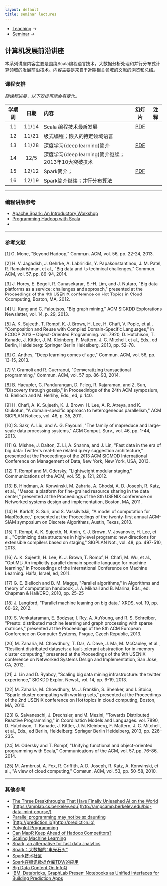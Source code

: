 ```yaml
---
layout: default
title: seminar lectures
---
```


<ul class="breadcrumb"><li><a href="/teaching/">Teaching</a> <span class="divider">&rarr;</span></li><li><a href="/teaching/Seminar/">Seminar</a> <span class="divider">&rarr;</span></li> </ul>

## 计算机发展前沿讲座

本系列讲座内容主要是围绕Scala编程语言技术，大数据分析处理和并行分布式计算领域的发展前沿技术。内容主要是来自于近期相关领域的文献的浏览和总结。

### 课程安排
*随课程进展，以下安排可能会有变化。*

| 学期周       |日期      |  内容    | 幻灯片  |     注释    |
|:---------:|:-------:|:---------|:------:|:--------:|
|  11     | 11/14  | Scala 编程技术最新发展         | [PDF](lecture01.pdf)  |    |   
|  12     | 11/21 | 级式编程；嵌入的特定领域语言    |   |    |   
|  13     | 11/28 | 深度学习(deep learning)简介   | [PDF](lecture03.pdf)  |    |   
|  14     | 12/5 | 深度学习(deep learning)简介继续；2013年10大突破技术     |   |    |   
|  15     | 12/12  | Spark简介；       | [PDF](lecture05.pdf)  |    |   
|  16     | 12/19  | Spark简介继续；并行分布算法      |   |    |   


-------

### 编程讲解参考

* [Apache Spark: An Introductory Workshop](https://github.com/deanwampler/spark-workshop)
* [Programming Hadoop with Scala](https://github.com/deanwampler/scala-hadoop)
* 

-------

### 参考文献
[1]	G. Mone, "Beyond Hadoop," Commun. ACM, vol. 56, pp. 22-24, 2013.

[2]	H. V. Jagadish, J. Gehrke, A. Labrinidis, Y. Papakonstantinou, J. M. Patel, R. Ramakrishnan, et al., "Big data and its technical challenges," Commun. ACM, vol. 57, pp. 86-94, 2014.

[3]	J. Horey, E. Begoli, R. Gunasekaran, S.-H. Lim, and J. Nutaro, "Big data platforms as a service: challenges and approach," presented at the Proceedings of the 4th USENIX conference on Hot Topics in Cloud Ccomputing, Boston, MA, 2012.

[4]	U. Kang and C. Faloutsos, "Big graph mining," ACM SIGKDD Explorations Newsletter, vol. 14, p. 29, 2013.

[5]	A. K. Sujeeth, T. Rompf, K. J. Brown, H. Lee, H. Chafi, V. Popic, et al., "Composition and Reuse with Compiled Domain-Specific Languages," in ECOOP 2013 – Object-Oriented Programming. vol. 7920, D. Hutchison, T. Kanade, J. Kittler, J. M. Kleinberg, F. Mattern, J. C. Mitchell, et al., Eds., ed Berlin, Heidelberg: Springer Berlin Heidelberg, 2013, pp. 52–78.

[6]	G. Anthes, "Deep learning comes of age," Commun. ACM, vol. 56, pp. 13-15, 2013.

[7]	V. Gramoli and R. Guerraoui, "Democratizing transactional programming," Commun. ACM, vol. 57, pp. 86-93, 2014.

[8]	B. Haeupler, G. Pandurangan, D. Peleg, R. Rajaraman, and Z. Sun, "Discovery through gossip," in Proceedinbgs of the 24th ACM symposium, G. Blelloch and M. Herlihy, Eds., ed, p. 140.

[9]	H. Chafi, A. K. Sujeeth, K. J. Brown, H. Lee, A. R. Atreya, and K. Olukotun, "A domain-specific approach to heterogeneous parallelism," ACM SIGPLAN Notices, vol. 46, p. 35, 2011.

[10]	S. Sakr, A. Liu, and A. G. Fayoumi, "The family of mapreduce and large-scale data processing systems," ACM Comput. Surv., vol. 46, pp. 1-44, 2013.

[11]	G. Mishne, J. Dalton, Z. Li, A. Sharma, and J. Lin, "Fast data in the era of big data: Twitter's real-time related query suggestion architecture," presented at the Proceedings of the 2013 ACM SIGMOD International Conference on Management of Data, New York, New York, USA, 2013.

[12]	T. Rompf and M. Odersky, "Lightweight modular staging," Communications of the ACM, vol. 55, p. 121, 2012.

[13]	B. Hindman, A. Konwinski, M. Zaharia, A. Ghodsi, A. D. Joseph, R. Katz, et al., "Mesos: a platform for fine-grained resource sharing in the data center," presented at the Proceedings of the 8th USENIX conference on Networked systems design and implementation, Boston, MA, 2011.

[14]	H. Karloff, S. Suri, and S. Vassilvitskii, "A model of computation for MapReduce," presented at the Proceedings of the twenty-first annual ACM-SIAM symposium on Discrete Algorithms, Austin, Texas, 2010.

[15]	T. Rompf, A. K. Sujeeth, N. Amin, K. J. Brown, V. Jovanovic, H. Lee, et al., "Optimizing data structures in high-level programs: new directions for extensible compilers based on staging," SIGPLAN Not., vol. 48, pp. 497-510, 2013.

[16]	A. K. Sujeeth, H. Lee, K. J. Brown, T. Rompf, H. Chafi, M. Wu, et al., "OptiML: An implicitly parallel domain-specific language for machine learning," in Proceedings of the International Conference on Machine Learning. Haifa, Israel, ed, 2011.

[17]	G. E. Blelloch and B. M. Maggs, "Parallel algorithms," in Algorithms and theory of computation handbook, J. A. Mikhail and B. Marina, Eds., ed: Chapman & Hall/CRC, 2010, pp. 25-25.

[18]	J. Langford, "Parallel machine learning on big data," XRDS, vol. 19, pp. 60-62, 2012.

[19]	S. Venkataraman, E. Bodzsar, I. Roy, A. AuYoung, and R. S. Schreiber, "Presto: distributed machine learning and graph processing with sparse matrices," presented at the Proceedings of the 8th ACM European Conference on Computer Systems, Prague, Czech Republic, 2013.

[20]	M. Zaharia, M. Chowdhury, T. Das, A. Dave, J. Ma, M. McCauley, et al., "Resilient distributed datasets: a fault-tolerant abstraction for in-memory cluster computing," presented at the Proceedings of the 9th USENIX conference on Networked Systems Design and Implementation, San Jose, CA, 2012.

[21]	J. Lin and D. Ryaboy, "Scaling big data mining infrastructure: the twitter experience," SIGKDD Explor. Newsl., vol. 14, pp. 6-19, 2013.

[22]	M. Zaharia, M. Chowdhury, M. J. Franklin, S. Shenker, and I. Stoica, "Spark: cluster computing with working sets," presented at the Proceedings of the 2nd USENIX conference on Hot topics in cloud computing, Boston, MA, 2010.

[23]	G. Salvaneschi, J. Drechsler, and M. Mezini, "Towards Distributed Reactive Programming," in Coordination Models and Languages. vol. 7890, D. Hutchison, T. Kanade, J. Kittler, J. M. Kleinberg, F. Mattern, J. C. Mitchell, et al., Eds., ed Berlin, Heidelberg: Springer Berlin Heidelberg, 2013, pp. 226–235.

[24]	M. Odersky and T. Rompf, "Unifying functional and object-oriented programming with Scala," Communications of the ACM, vol. 57, pp. 76–86, 2014.

[25]	M. Armbrust, A. Fox, R. Griffith, A. D. Joseph, R. Katz, A. Konwinski, et al., "A view of cloud computing," Commun. ACM, vol. 53, pp. 50-58, 2010.

-------

### 其他参考

* [The Three Breakthroughs That Have Finally Unleashed AI on the World](http://www.wired.com/2014/10/future-of-artificial-intelligence)
* [https://amplab.cs.berkeley.edu](http://ampcamp.berkeley.edu/big-data-mini-course/)
* [Parallel programming may not be so daunting](http://newsoffice.mit.edu/2014/parallel-programming-may-not-be-so-daunting)
* [http://prediction.io](http://prediction.io)
* [Polyglot Programming](http://polyglotprogramming.com)
* [Can MapR Keep Ahead of Hadoop Competitors?](http://www.forbes.com/sites/danwoods/2014/09/29/can-mapr-keep-ahead-of-hadoop-competitors/)
* [Scaling Machine Learning](http://telruptive.com/tag/storm/)
* [Spark, an alternative for fast data analytics](http://www.ibm.com/developerworks/library/os-spark/)
* [Spark：大数据的“电光石火”](http://www.csdn.net/article/2013-07-08/2816149)
* [Spark技术社区](http://spark.csdn.net)
* [Spark在腾讯数据仓库TDW的应用](http://www.biaodianfu.com/spark-tdw.html)
* [Big Data Content On InfoQ](http://www.infoq.com/bigdata/?utm_source=infoq&utm_medium=header_graybar&utm_campaign=topic_clk)
* [IBM, Databricks, GraphLab Present Notebooks as Unified Interfaces for Building Prediction Apps](http://www.infoq.com/news/2014/12/ipython-notebooks)



